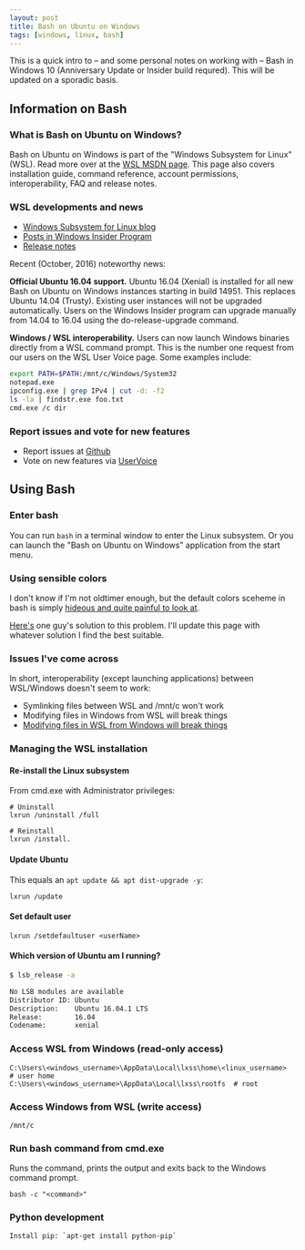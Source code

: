 ```yaml
---
layout: post
title: Bash on Ubuntu on Windows
tags: [windows, linux, bash]
---
```


This is a quick intro to – and some personal notes on working with – Bash in Windows 10 (Anniversary Update or Insider build requred). This will be updated on a sporadic basis.

<!--more-->


## Information on Bash

### What is Bash on Ubuntu on Windows?

Bash on Ubuntu on Windows is part of the "Windows Subsystem for Linux" (WSL). Read more over at the [WSL MSDN page](https://msdn.microsoft.com/en-us/commandline/wsl/about). This page also covers installation guide, command reference, account permissions, interoperability, FAQ and release notes.


### WSL developments and news

- [Windows Subsystem for Linux blog](https://blogs.msdn.microsoft.com/wsl/)
- [Posts in Windows Insider Program](https://blogs.windows.com/blog/tag/windows-insider-program/)
- [Release notes](https://msdn.microsoft.com/en-us/commandline/wsl/release_notes)

Recent (October, 2016) noteworthy news:

**Official Ubuntu 16.04 support.** Ubuntu 16.04 (Xenial) is installed for all new Bash on Ubuntu on Windows instances starting in build 14951.  This replaces Ubuntu 14.04 (Trusty).  Existing user instances will not be upgraded automatically.  Users on the Windows Insider program can upgrade manually from 14.04 to 16.04 using the do-release-upgrade command.

**Windows / WSL interoperability.** Users can now launch Windows binaries directly from a WSL command prompt.  This is the number one request from our users on the WSL User Voice page.  Some examples include:

```bash
export PATH=$PATH:/mnt/c/Windows/System32
notepad.exe
ipconfig.exe | grep IPv4 | cut -d: -f2
ls -la | findstr.exe foo.txt
cmd.exe /c dir
```

### Report issues and vote for new features

- Report issues at [Github](https://github.com/Microsoft/BashOnWindows)
- Vote on new features via  [UserVoice](https://wpdev.uservoice.com/forums/266908-command-prompt-console-bash-on-ubuntu-on-windo/category/161892-bash)


## Using Bash

### Enter bash

You can run `bash` in a terminal window to enter the Linux subsystem. Or you can launch the "Bash on Ubuntu on Windows" application from the start menu.

### Using sensible colors

I don't know if I'm not oldtimer enough, but the default colors sceheme in bash is simply [hideous and quite painful to look at](https://github.com/Microsoft/vscode/issues/7556).

[Here's](https://medium.com/@iraklis/fixing-dark-blue-colors-on-windows-10-ubuntu-bash-c6b009f8b97c#.sjuyltkek) one guy's solution to this problem. I'll update this page with whatever solution I find the best suitable.


### Issues I've come across

In short, interoperability (except launching applications) between WSL/Windows doesn't seem to work:

- Symlinking files between WSL and /mnt/c won't work
- Modifying files in Windows from WSL will break things
- [Modifying files in WSL from Windows will break things](https://blogs.msdn.microsoft.com/commandline/2016/11/17/do-not-change-linux-files-using-windows-apps-and-tools/)


### Managing the WSL installation


#### Re-install the Linux subsystem

From cmd.exe with Administrator privileges:

    # Uninstall
    lxrun /uninstall /full

    # Reinstall
    lxrun /install.


#### Update Ubuntu

This equals an `apt update && apt dist-upgrade -y`:

    lxrun /update


#### Set default user

    lxrun /setdefaultuser <userName>


#### Which version of Ubuntu am I running?

```bash
$ lsb_release -a

No LSB modules are available
Distributor ID: Ubuntu
Description:    Ubuntu 16.04.1 LTS
Release:        16.04
Codename:       xenial
```

### Access WSL from Windows (read-only access)

    C:\Users\<windows_username>\AppData\Local\lxss\home\<linux_username>  # user home
    C:\Users\<windows_username>\AppData\Local\lxss\rootfs  # root

### Access Windows from WSL (write access)

    /mnt/c


### Run bash command from cmd.exe

Runs the command, prints the output and exits back to the Windows command prompt.

    bash -c "<command>"


### Python development

    Install pip: `apt-get install python-pip`
